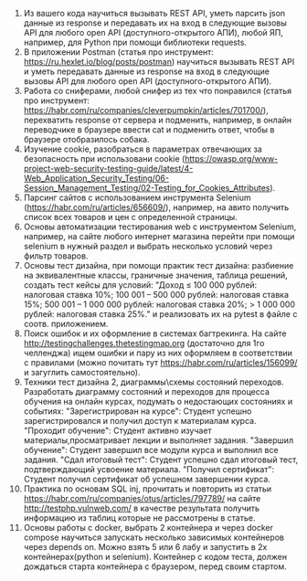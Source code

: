 1. Из вашего кода научиться вызывать REST API, уметь парсить json данные из response и передавать их на вход в следующие вызовы API для любого open API (доступного-открытого АПИ), любой ЯП, например, для Python при помощи библиотеки requests.
2. В приложении Postman (статья про инструмент: https://ru.hexlet.io/blog/posts/postman) научиться вызывать REST API и уметь передавать данные из response на вход в следующие вызовы API для любого open API (доступного-открытого АПИ).
3. Работа со сниферами, любой снифер из тех что понравился (статья про инструмент: https://habr.com/ru/companies/cleverpumpkin/articles/701700/), перехватить response от сервера и подменить, например, в онлайн переводчике в браузере ввести cat и подменить ответ, чтобы в браузере отобразилось собака.
4. Изучение cookie, разобраться в параметрах отвечающих за безопасность при использовани cookie (https://owasp.org/www-project-web-security-testing-guide/latest/4-Web_Application_Security_Testing/06-Session_Management_Testing/02-Testing_for_Cookies_Attributes).
5. Парсинг сайтов с использованием инструмента Selenium (https://habr.com/ru/articles/656609/), например, на авито получить список всех товаров и цен с определенной страницы.
6. Основы автоматизации тестирования web с инструментом Selenium, например, на сайте любого интернет магазина перейти при помощи selenium в нужный раздел и выбрать несколько условий через фильтр товаров.
7. Основы тест дизайна, при помощи практик тест дизайна: разбиение на эквивалентные классы, граничные значения, таблица решений, создать тест кейсы для условий: "Доход ≤ 100 000 рублей: налоговая ставка 10%; 100 001 – 500 000 рублей: налоговая ставка 15%; 500 001 – 1 000 000 рублей: налоговая ставка 20%; > 1 000 000 рублей: налоговая ставка 25%." и реализовать их на pytest в файле с соотв. приложением.
8. Поиск ошибок и их оформление в системах багтрекинга. На сайте http://testingchallenges.thetestingmap.org (достаточно для 1го челленджа) ищем ошибки и пару из них оформляем в соответствии с правилами (можно почитать тут https://habr.com/ru/articles/156099/ и загуглить самостоятельно).
9. Техники тест дизайна 2, диаграммы\схемы состояний переходов. Разработать диаграмму состояний и переходов для процесса обучения на онлайн курсах, подумать о недостающих состояниях и событиях: "Зарегистрирован на курсе": Студент успешно зарегистрировался и получил доступ к материалам курса. "Проходит обучение": Студент активно изучает материалы,просматривает лекции и выполняет задания. "Завершил обучение": Студент завершил все модули курса и выполнил все задания. "Сдал итоговый тест": Студент успешно сдал итоговый тест, подтверждающий усвоение материала. "Получил сертификат": Студент получил сертификат об успешном завершении курса.
10. Практика по основам SQL inj, прочитать и повторить из статьи https://habr.com/ru/companies/otus/articles/797789/ на сайте http://testphp.vulnweb.com/ в качестве результата получить информацию из таблиц которые не рассмотрены в статье.
11. Основы работы с docker, выбрать 2 контейнера и через docker compose научиться запускать несколько зависимых контейнеров через depends on. Можно взять 5 или 6 лабу и запустить в 2х контейнерах(python и selenium). Контейнер с кодом теста, должен дождаться старта контейнера с браузером, перед своим стартом.
